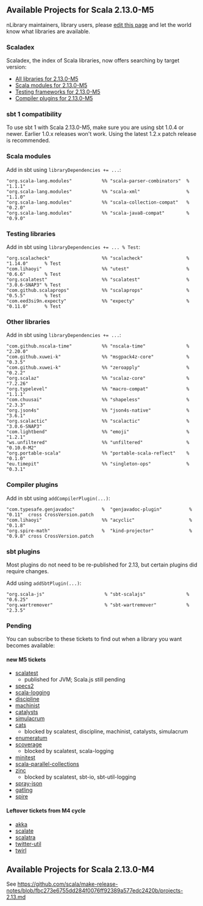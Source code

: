 ## Available Projects for Scala 2.13.0-M5

nLibrary maintainers, library users, please [edit this page](https://github.com/scala/make-release-notes/edit/2.13.x/projects-2.13.md) and let the world know what libraries are available.

### Scaladex

Scaladex, the index of Scala libraries, now offers searching by target version:

* [All libraries for 2.13.0-M5](https://index.scala-lang.org/search?q=fullScalaVersion%3A2.13.0-M5)
* [Scala modules for 2.13.0-M5](https://index.scala-lang.org/search?q=fullScalaVersion%3A2.13.0-M5+AND+organization%3Ascala)
* [Testing frameworks for 2.13.0-M5](https://index.scala-lang.org/search?q=fullScalaVersion%3A2.13.0-M5+AND+topics%3Atesting)
* [Compiler plugins for 2.13.0-M5](https://index.scala-lang.org/search?q=fullScalaVersion%3A2.13.0-M5+AND+topics%3Acompiler-plugin)

### sbt 1 compatibility

To use sbt 1 with Scala 2.13.0-M5, make sure you are using sbt 1.0.4 or newer.
Earlier 1.0.x releases won't work.  Using the latest 1.2.x patch release is
recommended.

### Scala modules

Add in sbt using `libraryDependencies += ...`:

    "org.scala-lang.modules"           %% "scala-parser-combinators"  % "1.1.1"
    "org.scala-lang.modules"           %% "scala-xml"                 % "1.1.0"
    "org.scala-lang.modules"           %% "scala-collection-compat"   % "0.2.0"
    "org.scala-lang.modules"           %% "scala-java8-compat"        % "0.9.0"

### Testing libraries

Add in sbt using `libraryDependencies += ... % Test`:

    "org.scalacheck"                   %% "scalacheck"                % "1.14.0"      % Test
    "com.lihaoyi"                      %% "utest"                     % "0.6.6"       % Test
    "org.scalatest"                    %% "scalatest"                 % "3.0.6-SNAP3" % Test
    "com.github.scalaprops"            %% "scalaprops"                % "0.5.5"       % Test
    "com.eed3si9n.expecty"             %% "expecty"                   % "0.11.0"      % Test

### Other libraries

Add in sbt using `libraryDependencies += ...`:

    "com.github.nscala-time"           %% "nscala-time"               % "2.20.0"
    "com.github.xuwei-k"               %% "msgpack4z-core"            % "0.3.5"
    "com.github.xuwei-k"               %% "zeroapply"                 % "0.2.2"
    "org.scalaz"                       %% "scalaz-core"               % "7.2.26"
    "org.typelevel"                    %% "macro-compat"              % "1.1.1"
    "com.chuusai"                      %% "shapeless"                 % "2.3.3"
    "org.json4s"                       %% "json4s-native"             % "3.6.1"
    "org.scalactic"                    %% "scalactic"                 % "3.0.6-SNAP3"
    "com.lightbend"                    %% "emoji"                     % "1.2.1"
    "ws.unfiltered"                    %% "unfiltered"                % "0.10.0-M2"
    "org.portable-scala"               %% "portable-scala-reflect"    % "0.1.0"
    "eu.timepit"                       %% "singleton-ops"             % "0.3.1"

### Compiler plugins

Add in sbt using `addCompilerPlugin(...)`:

    "com.typesafe.genjavadoc"          %  "genjavadoc-plugin"          % "0.11"  cross CrossVersion.patch
    "com.lihaoyi"                      %% "acyclic"                    % "0.1.8"
    "org.spire-math"                   %  "kind-projector"             % "0.9.8" cross CrossVersion.patch

### sbt plugins

Most plugins do not need to be re-published for 2.13, but certain plugins did require changes.

Add using `addSbtPlugin(...)`:

    "org.scala-js"                      % "sbt-scalajs"               % "0.6.25"
    "org.wartremover"                   % "sbt-wartremover"           % "2.3.5"

### Pending

You can subscribe to these tickets to find out when a library you want becomes available:

#### new M5 tickets

* [scalatest](https://github.com/scalatest/scalatest/issues/1409)
    * published for JVM; Scala.js still pending
* [specs2](https://github.com/etorreborre/specs2/issues/709)
* [scala-logging](https://github.com/lightbend/scala-logging/issues/131)
* [discipline](https://github.com/typelevel/discipline/issues/65)
* [machinist](https://github.com/typelevel/machinist/issues/31)
* [catalysts](https://github.com/typelevel/catalysts/issues/22)
* [simulacrum](https://github.com/mpilquist/simulacrum/issues/114)
* [cats](https://github.com/typelevel/cats/issues/2389)
    * blocked by scalatest, discipline, machinist, catalysts, simulacrum
* [enumeratum](https://github.com/lloydmeta/enumeratum/pull/202)
* [scoverage](https://github.com/scoverage/scalac-scoverage-plugin/issues/234)
    * blocked by scalatest, scala-logging
* [minitest](https://github.com/monix/minitest/issues/23)
* [scala-parallel-collections](https://github.com/scala/scala-parallel-collections/issues/41)
* [zinc](https://github.com/sbt/zinc/pull/592)
    * blocked by scalatest, sbt-io, sbt-util-logging
* [spray-json](https://github.com/spray/spray-json/issues/273)
* [gatling](https://github.com/gatling/gatling/issues/3566)
* [spire](https://github.com/non/spire/issues/742)

#### Leftover tickets from M4 cycle

* [akka](https://github.com/akka/akka/issues/25105)
* [scalate](https://github.com/scalate/scalate/issues/133)
* [scalatra](https://github.com/scalatra/scalatra/issues/831)
* [twitter-util](https://github.com/twitter/util/issues/219)
* [twirl](https://github.com/playframework/twirl/issues/184)

## Available Projects for Scala 2.13.0-M4

See <https://github.com/scala/make-release-notes/blob/fbc273e6755dd284f0076ff92389a577edc2420b/projects-2.13.md>
